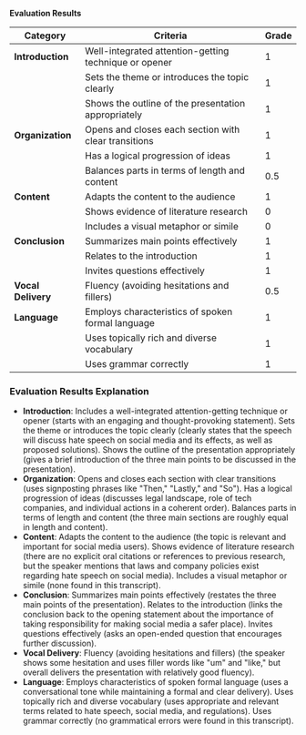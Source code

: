  **Evaluation Results**

| **Category**     | **Criteria**                                           | **Grade**  |
|------------------|--------------------------------------------------------|------------|
| **Introduction** | Well-integrated attention-getting technique or opener  | 1         |
|                  | Sets the theme or introduces the topic clearly         | 1         |
|                  | Shows the outline of the presentation appropriately    | 1         |
| **Organization** | Opens and closes each section with clear transitions   | 1         |
|                  | Has a logical progression of ideas                     | 1         |
|                  | Balances parts in terms of length and content          | 0.5       |
| **Content**      | Adapts the content to the audience                     | 1         |
|                  | Shows evidence of literature research                  | 0         |
|                  | Includes a visual metaphor or simile                   | 0         |
| **Conclusion**   | Summarizes main points effectively                     | 1         |
|                  | Relates to the introduction                            | 1         |
|                  | Invites questions effectively                          | 1         |
| **Vocal Delivery** | Fluency (avoiding hesitations and fillers)           | 0.5       |
| **Language**     | Employs characteristics of spoken formal language      | 1         |
|                  | Uses topically rich and diverse vocabulary             | 1         |
|                  | Uses grammar correctly                                 | 1         |

   ### Evaluation Results Explanation

   - **Introduction**: Includes a well-integrated attention-getting technique or opener (starts with an engaging and thought-provoking statement). Sets the theme or introduces the topic 
clearly (clearly states that the speech will discuss hate speech on social media and its effects, as well as proposed solutions). Shows the outline of the presentation appropriately (gives a 
brief introduction of the three main points to be discussed in the presentation).
   - **Organization**: Opens and closes each section with clear transitions (uses signposting phrases like "Then," "Lastly," and "So"). Has a logical progression of ideas (discusses legal 
landscape, role of tech companies, and individual actions in a coherent order). Balances parts in terms of length and content (the three main sections are roughly equal in length and 
content).
   - **Content**: Adapts the content to the audience (the topic is relevant and important for social media users). Shows evidence of literature research (there are no explicit oral citations 
or references to previous research, but the speaker mentions that laws and company policies exist regarding hate speech on social media). Includes a visual metaphor or simile (none found in 
this transcript).
   - **Conclusion**: Summarizes main points effectively (restates the three main points of the presentation). Relates to the introduction (links the conclusion back to the opening statement 
about the importance of taking responsibility for making social media a safer place). Invites questions effectively (asks an open-ended question that encourages further discussion).
   - **Vocal Delivery**: Fluency (avoiding hesitations and fillers) (the speaker shows some hesitation and uses filler words like "um" and "like," but overall delivers the presentation with 
relatively good fluency).
   - **Language**: Employs characteristics of spoken formal language (uses a conversational tone while maintaining a formal and clear delivery). Uses topically rich and diverse vocabulary 
(uses appropriate and relevant terms related to hate speech, social media, and regulations). Uses grammar correctly (no grammatical errors were found in this transcript).